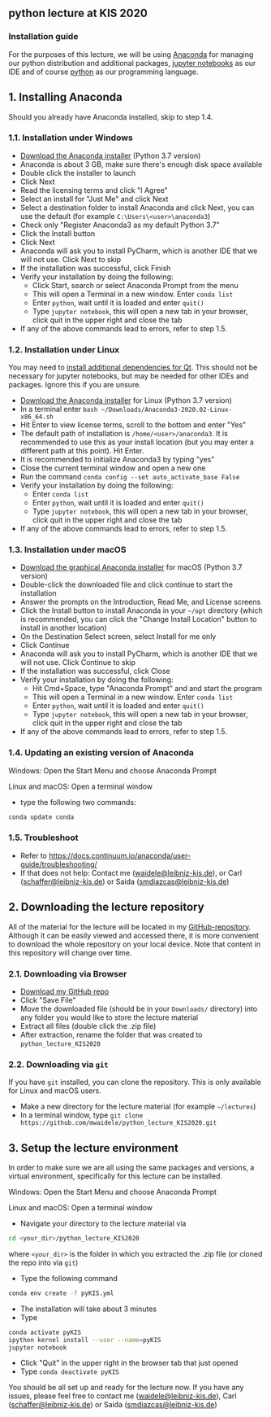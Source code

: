 ## python lecture at KIS 2020

### Installation guide

For the purposes of this lecture, we will be using [Anaconda](https://www.anaconda.com/distribution/) for managing our python distribution and additional packages, [jupyter notebooks](https://jupyter.org/try) as our IDE and of course [python](https://www.python.org/) as our programming language.

## 1. Installing Anaconda
Should you already have Anaconda installed, skip to step 1.4.

### 1.1. Installation under Windows
- [Download the Anaconda installer](https://www.anaconda.com/distribution/#windows) (Python 3.7 version)
- Anaconda is about 3 GB, make sure there's enough disk space available
- Double click the installer to launch
- Click Next
- Read the licensing terms and click "I Agree"
- Select an install for "Just Me" and click Next
- Select a destination folder to install Anaconda and click Next, you can use the default (for example `C:\Users\<user>\anaconda3`)
- Check only "Register Anaconda3 as my default Python 3.7"
- Click the Install button
- Click Next
- Anaconda will ask you to install PyCharm, which is another IDE that we will not use. Click Next to skip
- If the installation was successful, click Finish
- Verify your installation by doing the following:
    - Click Start, search or select Anaconda Prompt from the menu
    - This will open a Terminal in a new window. Enter `conda list`
    - Enter `python`, wait until it is loaded and enter `quit()`
    - Type `jupyter notebook`, this will open a new tab in your browser, click quit in the upper right and close the tab
- If any of the above commands lead to errors, refer to step 1.5.

### 1.2. Installation under Linux
You may need to [install additional dependencies for Qt](https://docs.continuum.io/anaconda/install/linux/). This should not be necessary for jupyter notebooks, but may be needed for other IDEs and packages. Ignore this if you are unsure.

- [Download the Anaconda installer](https://www.anaconda.com/distribution/#linux) for Linux (Python 3.7 version)
- In a terminal enter `bash ~/Downloads/Anaconda3-2020.02-Linux-x86_64.sh`
- Hit Enter to view license terms, scroll to the bottom and enter "Yes"
- The default path of installation is `/home/<user>/anaconda3`. It is recommended to use this as your install location (but you may enter a different path at this point). Hit Enter.
- It is recommended to initialize Anaconda3 by typing "yes"
- Close the current terminal window and open a new one
- Run the command `conda config --set auto_activate_base False`
- Verify your installation by doing the following:
    - Enter `conda list`
    - Enter `python`, wait until it is loaded and enter `quit()`
    - Type `jupyter notebook`, this will open a new tab in your browser, click quit in the upper right and close the tab
- If any of the above commands lead to errors, refer to step 1.5.

### 1.3. Installation under macOS
- [Download the graphical Anaconda installer](https://www.anaconda.com/distribution/#macos) for macOS (Python 3.7 version)
- Double-click the downloaded file and click continue to start the installation
- Answer the prompts on the Introduction, Read Me, and License screens
- Click the Install button to install Anaconda in your `~/opt` directory (which is recommended, you can click the "Change Install Location" button to install in another location)
- On the Destination Select screen, select Install for me only
- Click Continue
- Anaconda will ask you to install PyCharm, which is another IDE that we will not use. Click Continue to skip
- If the installation was successful, click Close
- Verify your installation by doing the following:
    - Hit Cmd+Space, type "Anaconda Prompt" and and start the program
    - This will open a Terminal in a new window. Enter `conda list`
    - Enter `python`, wait until it is loaded and enter `quit()`
    - Type `jupyter notebook`, this will open a new tab in your browser, click quit in the upper right and close the tab
- If any of the above commands lead to errors, refer to step 1.5.

### 1.4. Updating an existing version of Anaconda
Windows: Open the Start Menu and choose Anaconda Prompt

Linux and macOS: Open a terminal window
- type the following two commands:
```bash
conda update conda
```

### 1.5. Troubleshoot
- Refer to https://docs.continuum.io/anaconda/user-guide/troubleshooting/
- If that does not help: Contact me (waidele@leibniz-kis.de), or Carl (schaffer@leibniz-kis.de) or Saida (smdiazcas@leibniz-kis.de)

## 2. Downloading the lecture repository
All of the material for the lecture will be located in my [GitHub-repository](https://github.com/mwaidele/python_lecture_KIS2020). Although it can be easily viewed and accessed there, it is more convenient to download the whole repository on your local device. Note that content in this repository will change over time.

### 2.1. Downloading via Browser
- [Download my GitHub repo](https://github.com/mwaidele/python_lecture_KIS2020/zipball/master)
- Click "Save File"
- Move the downloaded file (should be in your `Downloads/` directory) into any folder you would like to store the lecture material
- Extract all files (double click the .zip file)
- After extraction, rename the folder that was created to `python_lecture_KIS2020`

### 2.2. Downloading via `git`
If you have `git` installed, you can clone the repository. This is only available for Linux and macOS users.
- Make a new directory for the lecture material (for example `~/lectures`)
- In a terminal window, type `git clone https://github.com/mwaidele/python_lecture_KIS2020.git`

## 3. Setup the lecture environment
In order to make sure we are all using the same packages and versions, a virtual environment, specifically for this lecture can be installed.

Windows: Open the Start Menu and choose Anaconda Prompt

Linux and macOS: Open a terminal window

- Navigate your directory to the lecture material via 
```bash
cd <your_dir>/python_lecture_KIS2020
```
where `<your_dir>` is the folder in which you extracted the .zip file (or cloned the repo into via `git`)

- Type the following command
```bash
conda env create -f pyKIS.yml
```
- The installation will take about 3 minutes
- Type 
```bash
conda activate pyKIS
ipython kernel install --user --name=pyKIS
jupyter notebook
```
- Click "Quit" in the upper right in the browser tab that just opened
- Type `conda deactivate pyKIS`

You should be all set up and ready for the lecture now. If you have any issues, please feel free to contact me (waidele@leibniz-kis.de), Carl (schaffer@leibniz-kis.de) or Saida (smdiazcas@leibniz-kis.de)

